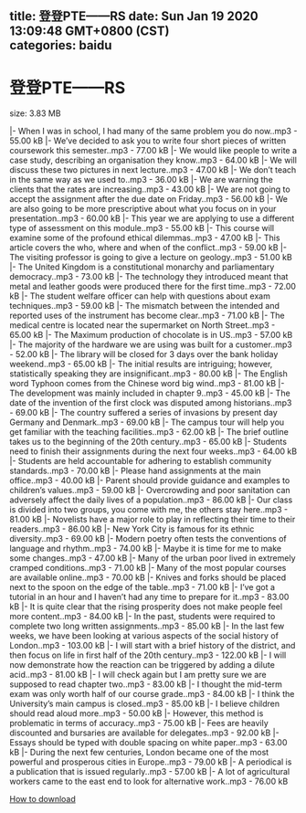 
title: 登登PTE——RS
date: Sun Jan 19 2020 13:09:48 GMT+0800 (CST)    
categories: baidu
---

# 登登PTE——RS
size: 3.83 MB
 
 
|- When I was in school, I had many of the same problem you do now..mp3 - 55.00 kB
|- We’ve decided to ask you to write four short pieces of written coursework this semester..mp3 - 77.00 kB
|- We would like people to write a case study, describing an organisation they know..mp3 - 64.00 kB
|- We will discuss these two pictures in next lecture..mp3 - 47.00 kB
|- We don’t teach in the same way as we used to..mp3 - 36.00 kB
|- We are warning the clients that the rates are increasing..mp3 - 43.00 kB
|- We are not going to accept the assignment after the due date on Friday..mp3 - 56.00 kB
|- We are also going to be more prescriptive about what you focus on in your presentation..mp3 - 60.00 kB
|- This year we are applying to use a different type of assessment on this module..mp3 - 55.00 kB
|- This course will examine some of the profound ethical dilemmas..mp3 - 47.00 kB
|- This article covers the who, where and when of the conflict..mp3 - 59.00 kB
|- The visiting professor is going to give a lecture on geology..mp3 - 51.00 kB
|- The United Kingdom is a constitutional monarchy and parliamentary democracy..mp3 - 73.00 kB
|- The technology they introduced meant that metal and leather goods were produced there for the first time..mp3 - 72.00 kB
|- The student welfare officer can help with questions about exam techniques..mp3 - 59.00 kB
|- The mismatch between the intended and reported uses of the instrument has become clear..mp3 - 71.00 kB
|- The medical centre is located near the supermarket on North Street..mp3 - 65.00 kB
|- The Maximum production of chocolate is in US..mp3 - 57.00 kB
|- The majority of the hardware we are using was built for a customer..mp3 - 52.00 kB
|- The library will be closed for 3 days over the bank holiday weekend..mp3 - 65.00 kB
|- The initial results are intriguing; however, statistically speaking they are insignificant..mp3 - 80.00 kB
|- The English word Typhoon comes from the Chinese word big wind..mp3 - 81.00 kB
|- The development was mainly included in chapter 9..mp3 - 45.00 kB
|- The date of the invention of the first clock was disputed among historians..mp3 - 69.00 kB
|- The country suffered a series of invasions by present day Germany and Denmark..mp3 - 69.00 kB
|- The campus tour will help you get familiar with the teaching facilities..mp3 - 62.00 kB
|- The brief outline takes us to the beginning of the 20th century..mp3 - 65.00 kB
|- Students need to finish their assignments during the next four weeks..mp3 - 64.00 kB
|- Students are held accountable for adhering to establish community standards..mp3 - 70.00 kB
|- Please hand assignments at the main office..mp3 - 40.00 kB
|- Parent should provide guidance and examples to children’s values..mp3 - 59.00 kB
|- Overcrowding and poor sanitation can adversely affect the daily lives of a population..mp3 - 86.00 kB
|- Our class is divided into two groups, you come with me, the others stay here..mp3 - 81.00 kB
|- Novelists have a major role to play in reflecting their time to their readers..mp3 - 86.00 kB
|- New York City is famous for its ethnic diversity..mp3 - 69.00 kB
|- Modern poetry often tests the conventions of language and rhythm..mp3 - 74.00 kB
|- Maybe it is time for me to make some changes..mp3 - 47.00 kB
|- Many of the urban poor lived in extremely cramped conditions..mp3 - 71.00 kB
|- Many of the most popular courses are available online..mp3 - 70.00 kB
|- Knives and forks should be placed next to the spoon on the edge of the table..mp3 - 71.00 kB
|- I’ve got a tutorial in an hour and I haven’t had any time to prepare for it..mp3 - 83.00 kB
|- It is quite clear that the rising prosperity does not make people feel more content..mp3 - 84.00 kB
|- In the past, students were required to complete two long written assignments..mp3 - 85.00 kB
|- In the last few weeks, we have been looking at various aspects of the social history of London..mp3 - 103.00 kB
|- I will start with a brief history of the district, and then focus on life in first half of the 20th century..mp3 - 122.00 kB
|- I will now demonstrate how the reaction can be triggered by adding a dilute acid..mp3 - 81.00 kB
|- I will check again but I am pretty sure we are supposed to read chapter two..mp3 - 83.00 kB
|- I thought the mid-term exam was only worth half of our course grade..mp3 - 84.00 kB
|- I think the University’s main campus is closed..mp3 - 85.00 kB
|- I believe children should read aloud more..mp3 - 50.00 kB
|- However, this method is problematic in terms of accuracy..mp3 - 75.00 kB
|- Fees are heavily discounted and bursaries are available for delegates..mp3 - 92.00 kB
|- Essays should be typed with double spacing on white paper..mp3 - 63.00 kB
|- During the next few centuries, London became one of the most powerful and prosperous cities in Europe..mp3 - 79.00 kB
|- A periodical is a publication that is issued regularly..mp3 - 57.00 kB
|- A lot of agricultural workers came to the east end to look for alternative work..mp3 - 76.00 kB

[How to download](https://bpcam.bemobtrk.com/go/2ceec3aa-1ca2-46d6-b9ff-aaa5c184517c?jno=782)